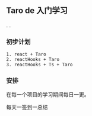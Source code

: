 ## Taro de 入门学习
.
.
### 初步计划
    
    1. react + Taro 
    2. reactHooks + Taro 
    3. reactHooks + Ts + Taro 
    
### 安排

在每一个项目的学习期间每日一更。

每天一签到一总结
